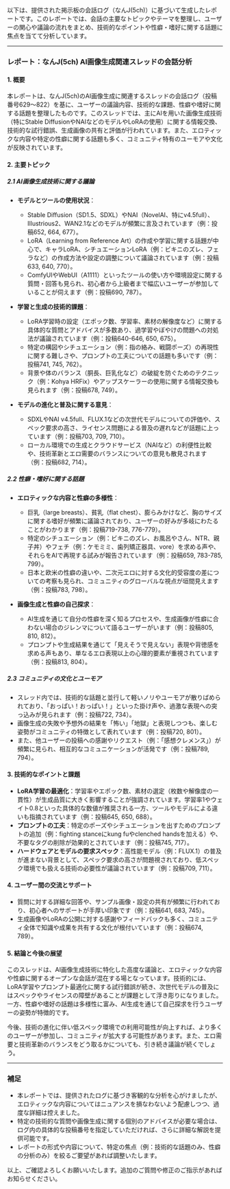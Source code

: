以下は、提供された掲示板の会話ログ（なんJ(5ch)）に基づいて生成したレポートです。このレポートでは、会話の主要なトピックやテーマを整理し、ユーザーの関心や議論の流れをまとめ、技術的なポイントや性癖・嗜好に関する話題に焦点を当てて分析しています。

---

### レポート：なんJ(5ch) AI画像生成関連スレッドの会話分析

#### 1. 概要
本レポートは、なんJ(5ch)のAI画像生成に関連するスレッドの会話ログ（投稿番号629～822）を基に、ユーザーの議論内容、技術的な課題、性癖や嗜好に関する話題を整理したものです。このスレッドでは、主にAIを用いた画像生成技術（特にStable DiffusionやNAIなどのモデルやLoRAの使用）に関する情報交換、技術的な試行錯誤、生成画像の共有と評価が行われています。また、エロティックな内容や特定の性癖に関する話題も多く、コミュニティ特有のユーモアや文化が反映されています。

#### 2. 主要トピック
##### 2.1 AI画像生成技術に関する議論
- **モデルとツールの使用状況**：
  - Stable Diffusion（SD1.5、SDXL）やNAI（NovelAI、特にv4.5full）、Illustrious2、WAN2.1などのモデルが頻繁に言及されています（例：投稿652, 664, 677）。
  - LoRA（Learning from Reference Art）の作成や学習に関する話題が中心で、キャラLoRA、シチュエーションLoRA（例：ビキニのズレ、フェラなど）の作成方法や設定の調整について議論されています（例：投稿633, 640, 770）。
  - ComfyUIやWebUI（A1111）といったツールの使い方や環境設定に関する質問・回答も見られ、初心者から上級者まで幅広いユーザーが参加していることが伺えます（例：投稿690, 787）。

- **学習と生成の技術的課題**：
  - LoRA学習時の設定（エポック数、学習率、素材の解像度など）に関する具体的な質問とアドバイスが多数あり、過学習やぼやけの問題への対処法が議論されています（例：投稿640-646, 650, 675）。
  - 特定の構図やシチュエーション（例：指の絡み、戦闘ポーズ）の再現性に関する難しさや、プロンプトの工夫についての話題も多いです（例：投稿741, 745, 762）。
  - 背景や体のバランス（胴長、巨乳化など）の破綻を防ぐためのテクニック（例：Kohya HRFix）やアップスケーラーの使用に関する情報交換も見られます（例：投稿678, 749）。

- **モデルの進化と普及に関する意見**：
  - SDXLやNAI v4.5full、FLUX.1などの次世代モデルについての評価や、スペック要求の高さ、ライセンス問題による普及の遅れなどが話題に上っています（例：投稿703, 709, 710）。
  - ローカル環境での生成とクラウドサービス（NAIなど）の利便性比較や、技術革新とエロ需要のバランスについての意見も散見されます（例：投稿682, 714）。

##### 2.2 性癖・嗜好に関する話題
- **エロティックな内容と性癖の多様性**：
  - 巨乳（large breasts）、貧乳（flat chest）、膨らみかけなど、胸のサイズに関する嗜好が頻繁に議論されており、ユーザーの好みが多岐にわたることがわかります（例：投稿719-738, 776-779）。
  - 特定のシチュエーション（例：ビキニのズレ、お風呂やさん、NTR、親子丼）やフェチ（例：ケモミミ、歯列矯正器具、vore）を求める声や、それらをAIで再現する試みが報告されています（例：投稿659, 783-785, 799）。
  - 日本と欧米の性癖の違いや、二次元エロに対する文化的受容度の差についての考察も見られ、コミュニティのグローバルな視点が垣間見えます（例：投稿783, 798）。

- **画像生成と性癖の自己探求**：
  - AI生成を通じて自分の性癖を深く知るプロセスや、生成画像が性癖に合わない場合のジレンマについて語るユーザーがいます（例：投稿805, 810, 812）。
  - プロンプトや生成結果を通じて「見えそうで見えない」表現や背徳感を求める声もあり、単なるエロ表現以上の心理的要素が重視されています（例：投稿813, 804）。

##### 2.3 コミュニティの文化とユーモア
- スレッド内では、技術的な話題と並行して軽いノリやユーモアが散りばめられており、「おっぱい！おっぱい！」といった掛け声や、過激な表現への突っ込みが見られます（例：投稿722, 734）。
- 画像生成の失敗や予想外の結果を「怖い」「地獄」と表現しつつも、楽しむ姿勢がコミュニティの特徴として表れています（例：投稿720, 801）。
- また、他ユーザーの投稿への感謝やリクエスト（例：「感想クレメンス」）が頻繁に見られ、相互的なコミュニケーションが活発です（例：投稿789, 794）。

#### 3. 技術的なポイントと課題
- **LoRA学習の最適化**：学習率やエポック数、素材の選定（枚数や解像度の一貫性）が生成品質に大きく影響することが強調されています。学習率1やウェイト0.8といった具体的な数値が推奨される一方、ツールやモデルによる違いも指摘されています（例：投稿645, 650, 688）。
- **プロンプトの工夫**：特定のポーズやシチュエーションを出すためのプロンプトの追加（例：fighting stanceにkung fuやclenched handsを加える）や、不要なタグの削除が効果的とされています（例：投稿745, 717）。
- **ハードウェアとモデルの要求スペック**：高性能モデル（例：FLUX.1）の普及が進まない背景として、スペック要求の高さが問題視されており、低スペック環境でも扱える技術の必要性が議論されています（例：投稿709, 711）。

#### 4. ユーザー間の交流とサポート
- 質問に対する詳細な回答や、サンプル画像・設定の共有が頻繁に行われており、初心者へのサポートが手厚い印象です（例：投稿641, 683, 745）。
- 生成画像やLoRAの公開に対する感謝やフィードバックも多く、コミュニティ全体で知識や成果を共有する文化が根付いています（例：投稿674, 789）。

#### 5. 結論と今後の展望
このスレッドは、AI画像生成技術に特化した高度な議論と、エロティックな内容や性癖に関するオープンな会話が混在する場となっています。技術的には、LoRA学習やプロンプト最適化に関する試行錯誤が続き、次世代モデルの普及にはスペックやライセンスの障壁があることが課題として浮き彫りになりました。一方、性癖や嗜好の話題は多様性に富み、AI生成を通じて自己探求を行うユーザーの姿勢が特徴的です。

今後、技術の進化に伴い低スペック環境での利用可能性が向上すれば、より多くのユーザーが参加し、コミュニティが拡大する可能性があります。また、エロ需要と技術革新のバランスをどう取るかについても、引き続き議論が続くでしょう。

---

### 補足
- 本レポートでは、提供されたログに基づき客観的な分析を心がけましたが、エロティックな内容についてはニュアンスを損なわないよう配慮しつつ、過度な詳細は控えました。
- 特定の技術的な質問や画像生成に関する個別のアドバイスが必要な場合は、ログ内の具体的な投稿番号を指定していただければ、さらに詳細な解説を提供可能です。
- レポートの形式や内容について、特定の焦点（例：技術的な話題のみ、性癖の分析のみ）を絞るご要望があれば調整いたします。

以上、ご確認よろしくお願いいたします。追加のご質問や修正のご指示があればお知らせください。